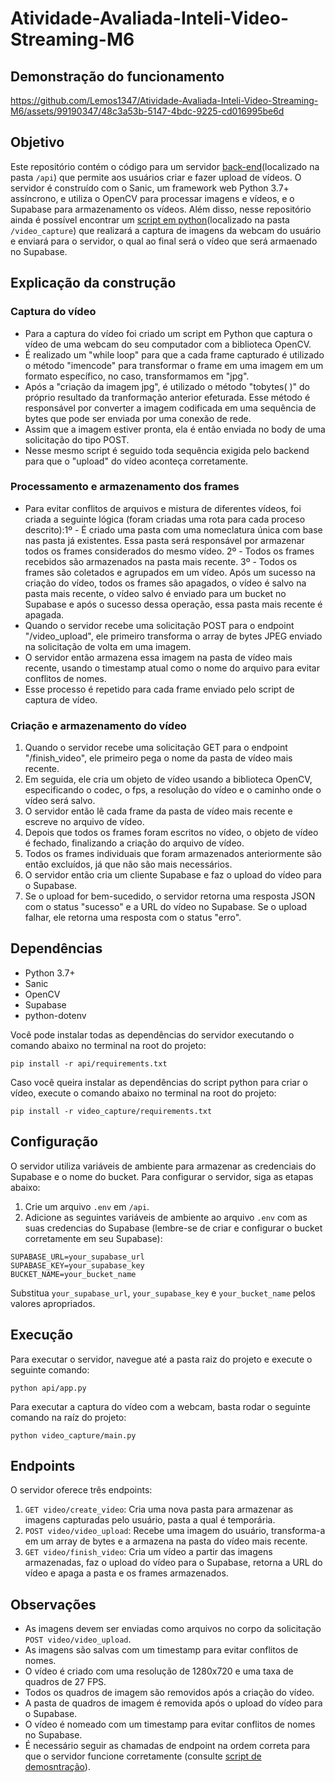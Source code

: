 # Atividade-Avaliada-Inteli-Video-Streaming-M6

## Demonstração do funcionamento

https://github.com/Lemos1347/Atividade-Avaliada-Inteli-Video-Streaming-M6/assets/99190347/48c3a53b-5147-4bdc-9225-cd016995be6d

## Objetivo

Este repositório contém o código para um servidor [back-end](/api/)(localizado na pasta `/api`) que permite aos usuários criar e fazer upload de vídeos. O servidor é construído com o Sanic, um framework web Python 3.7+ assíncrono, e utiliza o OpenCV para processar imagens e vídeos, e o Supabase para armazenamento os vídeos. Além disso, nesse repositório ainda é possível encontrar um [script em python](/video_capture/)(localizado na pasta `/video_capture`) que realizará a captura de imagens da webcam do usuário e enviará para o servidor, o qual ao final será o vídeo que será armaenado no Supabase.

## Explicação da construção

### Captura do vídeo

* Para a captura do vídeo foi criado um script em Python que captura o vídeo de uma webcam do seu computador com a biblioteca OpenCV.
* É realizado um "while loop" para que a cada frame capturado é utilizado o método "imencode" para transformar o frame em uma imagem em um formato específico, no caso, transformamos em "jpg".
* Após a "criação da imagem jpg", é utilizado o método "tobytes( )" do próprio resultado da tranformação anterior efeturada. Esse método é responsável por converter a imagem codificada em uma sequência de bytes que pode ser enviada por uma conexão de rede.
* Assim que a imagem estiver pronta, ela é então enviada no body de uma solicitação do tipo POST.
* Nesse mesmo script é seguido toda sequência exigida pelo backend para que o "upload" do vídeo aconteça corretamente.

### Processamento e armazenamento dos frames

* Para evitar conflitos de arquivos e mistura de diferentes vídeos, foi criada a seguinte lógica (foram criadas uma rota para cada proceso descrito):1º - É criado uma pasta com uma nomeclatura única com base nas pasta já existentes. Essa pasta será responsável por armazenar todos os frames considerados do mesmo vídeo.
  2º - Todos os frames recebidos são armazenados na pasta mais recente.
  3º - Todos os frames são coletados e agrupados em um vídeo. Após um sucesso na criação do vídeo, todos os frames são apagados, o vídeo é salvo na pasta mais recente, o vídeo salvo é enviado para um bucket no Supabase e após o sucesso dessa operação, essa pasta mais recente é apagada.
* Quando o servidor recebe uma solicitação POST para o endpoint "/video_upload", ele primeiro transforma o array de bytes JPEG enviado na solicitação de volta em uma imagem.
* O servidor então armazena essa imagem na pasta de vídeo mais recente, usando o timestamp atual como o nome do arquivo para evitar conflitos de nomes.
* Esse processo é repetido para cada frame enviado pelo script de captura de vídeo.

### Criação e armazenamento do vídeo

1. Quando o servidor recebe uma solicitação GET para o endpoint "/finish_video", ele primeiro pega o nome da pasta de vídeo mais recente.
2. Em seguida, ele cria um objeto de vídeo usando a biblioteca OpenCV, especificando o codec, o fps, a resolução do vídeo e o caminho onde o vídeo será salvo.
3. O servidor então lê cada frame da pasta de vídeo mais recente e escreve no arquivo de vídeo.
4. Depois que todos os frames foram escritos no vídeo, o objeto de vídeo é fechado, finalizando a criação do arquivo de vídeo.
5. Todos os frames individuais que foram armazenados anteriormente são então excluídos, já que não são mais necessários.
6. O servidor então cria um cliente Supabase e faz o upload do vídeo para o Supabase.
7. Se o upload for bem-sucedido, o servidor retorna uma resposta JSON com o status "sucesso" e a URL do vídeo no Supabase. Se o upload falhar, ele retorna uma resposta com o status "erro".

## Dependências

- Python 3.7+
- Sanic
- OpenCV
- Supabase
- python-dotenv

Você pode instalar todas as dependências do servidor executando o comando abaixo no terminal na root do projeto:

```shell
pip install -r api/requirements.txt
```

Caso você queira instalar as dependências do script python para criar o vídeo, execute o comando abaixo no terminal na root do projeto:

```shell
pip install -r video_capture/requirements.txt
```

## Configuração

O servidor utiliza variáveis de ambiente para armazenar as credenciais do Supabase e o nome do bucket. Para configurar o servidor, siga as etapas abaixo:

1. Crie um arquivo `.env` em `/api`.
2. Adicione as seguintes variáveis de ambiente ao arquivo `.env` com as suas credencias do Supabase (lembre-se de criar e configurar o bucket corretamente em seu Supabase):

```env
SUPABASE_URL=your_supabase_url
SUPABASE_KEY=your_supabase_key
BUCKET_NAME=your_bucket_name
```

Substitua `your_supabase_url`, `your_supabase_key` e `your_bucket_name` pelos valores apropriados.

## Execução

Para executar o servidor, navegue até a pasta raiz do projeto e execute o seguinte comando:

```shell
python api/app.py
```

Para executar a captura do vídeo com a webcam, basta rodar o seguinte comando na raíz do projeto:

```shell
python video_capture/main.py
```

## Endpoints

O servidor oferece três endpoints:

1. `GET video/create_video`: Cria uma nova pasta para armazenar as imagens capturadas pelo usuário, pasta a qual é temporária.
2. `POST video/video_upload`: Recebe uma imagem do usuário, transforma-a em um array de bytes e a armazena na pasta do vídeo mais recente.
3. `GET video/finish_video`: Cria um vídeo a partir das imagens armazenadas, faz o upload do vídeo para o Supabase, retorna a URL do vídeo e apaga a pasta e os frames armazenados.

## Observações

- As imagens devem ser enviadas como arquivos no corpo da solicitação `POST video/video_upload`.
- As imagens são salvas com um timestamp para evitar conflitos de nomes.
- O vídeo é criado com uma resolução de 1280x720 e uma taxa de quadros de 27 FPS.
- Todos os quadros de imagem são removidos após a criação do vídeo.
- A pasta de quadros de imagem é removida após o upload do vídeo para o Supabase.
- O vídeo é nomeado com um timestamp para evitar conflitos de nomes no Supabase.
- É necessário seguir as chamadas de endpoint na ordem correta para que o servidor funcione corretamente (consulte [script de demosntração](./video_capture/main.py)).
